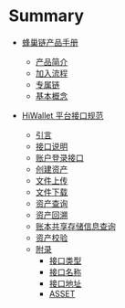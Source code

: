 # Summary

* [蜂巢链产品手册](readme.md)
    * [产品简介](manual/manual1.md)
    <!-- * [产品架构](manual/manual2.md)
        * [功能特性](manual/manual3.md) -->
    * [加入流程](manual/manual4.md)
    * [专属链](manual/manual5.md)
    * [基本概念](manual/manual10.md)
    <!-- * [创建链](manual/manual6.md)
        * [专属链管理](manual/manual7.md)
        * [续费](manual/manual8.md)
        * [区块监控](manual/manual9.md) -->
    
* [HiWallet 平台接口规范](chapter1/section1.1.md)
    * [引言](chapter1/section1.1.1.md)
        <!-- * [编写目的](chapter1/section1.1.1.md)
            * [覆盖范围](chapter1/section1.1.2.md)
            * [预期读者](chapter1/section1.1.3.md)
            * [术语与缩略语](chapter1/section1.1.4.md)
            * [参考文档](chapter1/section1.1.5.md) -->
    <!-- * [接口方式](javascript:;) -->
    * [接口说明](chapter1/section2.1.md)
    <!-- * [接口地址](chapter1/section2.2.md) -->
    <!-- * [基础接口](javascript:;) -->
    * [账户登录接口](chapter1/section3.1.1.md)
            <!-- * [接口描述](chapter1/section3.1.1.md)
                * [接口定义](javascript:;)
                * [登陆请求报文](chapter1/section3.1.2.1.md)
                * [登陆响应报文](chapter1/section3.1.2.2.md) -->
    <!-- * [交易接口](javascript:;) -->
    * [创建资产](chapter1/section4.1.1.md)
            <!-- * [接口描述](chapter1/section4.1.1.md)
                * [接口定义](javascript:;)
                * [请求报文](chapter1/section4.1.2.md)
                * [响应报文](chapter1/section4.1.2.2.md) -->
    * [文件上传](chapter1/section4.2.1.md)
            <!-- * [接口描述](chapter1/section4.2.1.md)
                * [接口定义](javascript:;)
                * [请求报文](chapter1/section4.2.2.md)
                * [响应报文](chapter1/section4.2.2.2.md) -->
    * [文件下载](chapter1/section4.3.1.md)
            <!-- * [接口描述](chapter1/section4.3.1.md)
                * [接口定义](javascript:;)
                * [请求报文](chapter1/section4.3.2.md)
                * [响应报文](chapter1/section4.3.2.2.md) -->
    <!-- * [查询接口](javascript:;) -->
    * [资产查询](chapter1/section5.1.1.md)
            <!-- * [接口描述](chapter1/section5.1.1.md)
                * [接口定义](javascript:;)
                * [请求报文](chapter1/section5.1.2.md)
                * [响应报文](chapter1/section5.1.2.2.md) -->
    * [资产回溯](chapter1/section5.2.1.md)
            <!-- * [接口描述](chapter1/section5.2.1.md)
                * [接口定义](javascript:;)
                * [请求报文](chapter1/section5.2.2.md)
                * [响应报文](chapter1/section5.2.2.2.md) -->
    * [账本共享存储信息查询](chapter1/section5.3.1.md)
            <!-- * [接口描述](chapter1/section5.3.1.md)
                * [接口定义](javascript:;)
                * [请求报文](chapter1/section5.3.2.md)
                * [响应报文](chapter1/section5.3.2.2.md) -->
    * [资产校验](chapter1/section6.1.md)
        <!-- * [接口描述](chapter1/section6.1.md)
            * [接口定义](javascript:;)
            * [请求报文](chapter1/section6.2.md)
            * [响应报文](chapter1/section6.2.2.md) -->
    * [附录](javascript:;)
        * [接口类型](chapter1/section7.1.md)
        * [接口名称](chapter1/section7.2.md)
        * [接口地址](chapter1/section7.3.md)
        * [ASSET](chapter1/section7.4.md)

